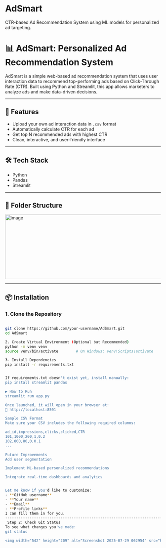 # AdSmart
CTR-based Ad Recommendation System using ML models for personalized ad targeting.
# 📊 AdSmart: Personalized Ad Recommendation System

AdSmart is a simple web-based ad recommendation system that uses user interaction data to recommend top-performing ads based on Click-Through Rate (CTR). Built using Python and Streamlit, this app allows marketers to analyze ads and make data-driven decisions.

---

## 🚀 Features

- Upload your own ad interaction data in `.csv` format  
- Automatically calculate CTR for each ad  
- Get top N recommended ads with highest CTR  
- Clean, interactive, and user-friendly interface  

---

## 🛠️ Tech Stack

- Python  
- Pandas  
- Streamlit  

---

## 📁 Folder Structure


<img width="542" height="209" alt="image" src="https://github.com/user-attachments/assets/a299d710-dfa0-43a4-b66f-0d88e106c8c6" />



---

## 📦 Installation

### 1. Clone the Repository

```bash

git clone https://github.com/your-username/AdSmart.git
cd AdSmart

2. Create Virtual Environment (Optional but Recommended)
python -m venv venv
source venv/bin/activate        # On Windows: venv\Scripts\activate

3. Install Dependencies
pip install -r requirements.txt


If requirements.txt doesn't exist yet, install manually:
pip install streamlit pandas

▶️ How to Run
streamlit run app.py

Once launched, it will open in your browser at:
📍 http://localhost:8501

Sample CSV Format
Make sure your CSV includes the following required columns:

ad_id,impressions,clicks,clicked,CTR
101,1000,200,1,0.2
102,800,80,0,0.1
...

Future Improvements
Add user segmentation

Implement ML-based personalized recommendations

Integrate real-time dashboards and analytics


Let me know if you'd like to customize:
- **GitHub username**
- **Your name**
- **Email**
- **Profile links**  
I can fill them in for you.
-----------------------------------------------------------------------
 Step 2: Check Git Status
To see what changes you've made:
git status

<img width="542" height="209" alt="Screenshot 2025-07-29 062954" src="https://github.com/user-attachments/assets/7bea4e37-11cd-47e7-8042-6a677987bdba" />
